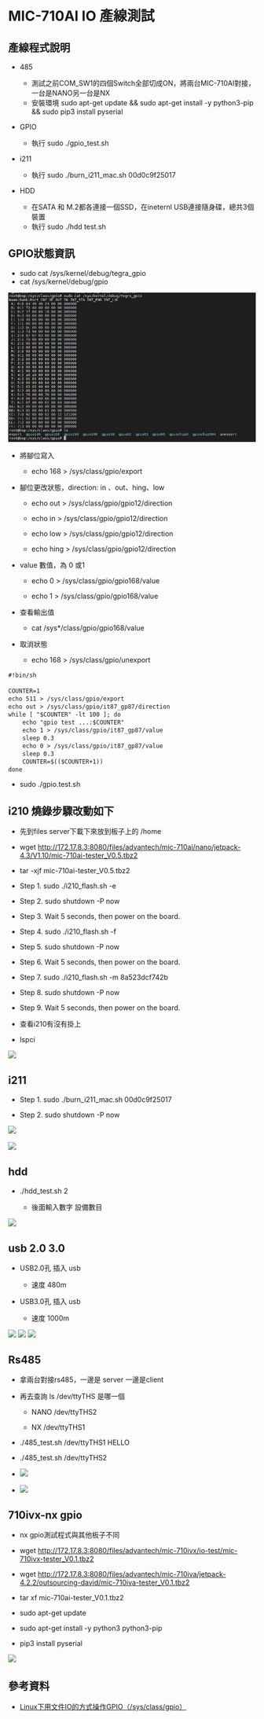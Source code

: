 # MIC-710AI IO 產線測試

## 產線程式說明

- 485
    - 測試之前COM_SW1的四個Switch全部切成ON，將兩台MIC-710AI對接，一台是NANO另一台是NX
    - 安裝環境 sudo apt-get update && sudo apt-get install -y python3-pip && sudo pip3 install pyserial

- GPIO 
    - 執行 sudo ./gpio_test.sh

- i211 
    - 執行 sudo ./burn_i211_mac.sh 00d0c9f25017

- HDD 
    
    - 在SATA 和 M.2都各連接一個SSD，在ineternl USB連接隨身碟，總共3個裝置
    - 執行 sudo ./hdd test.sh

## GPIO狀態資訊

- sudo cat /sys/kernel/debug/tegra_gpio
- cat /sys/kernel/debug/gpio


![](002.png)

* 將腳位寫入
    
    * echo 168 > /sys/class/gpio/export

* 腳位更改狀態，direction: in 、out、hing、low
    
    * echo out > /sys/class/gpio/gpio12/direction
    
    * echo in > /sys/class/gpio/gpio12/direction
    
    * echo low > /sys/class/gpio/gpio12/direction
    
    * echo hing > /sys/class/gpio/gpio12/direction

* value 數值，為 0 或1 
    
    *  echo 0 > /sys/class/gpio/gpio168/value

    *  echo 1 > /sys/class/gpio/gpio168/value


* 查看輸出值
    
    * cat /sys*/class/gpio/gpio168/value

* 取消狀態
    
    * echo 168 > /sys/class/gpio/unexport 


```
#!bin/sh

COUNTER=1
echo 511 > /sys/class/gpio/export
echo out > /sys/class/gpio/it87_gp87/direction
while [ "$COUNTER" -lt 100 ]; do
	echo "gpio test ...:$COUNTER"
	echo 1 > /sys/class/gpio/it87_gp87/value
	sleep 0.3
	echo 0 > /sys/class/gpio/it87_gp87/value
	sleep 0.3
	COUNTER=$(($COUNTER+1))
done
```

* sudo ./gpio.test.sh


## i210 燒錄步驟改動如下

* 先到files server下載下來放到板子上的 /home

* wget http://172.17.8.3:8080/files/advantech/mic-710ai/nano/jetpack-4.3/V1.10/mic-710ai-tester_V0.5.tbz2

* tar -xjf mic-710ai-tester_V0.5.tbz2

* Step 1. sudo ./i210_flash.sh -e
* Step 2. sudo shutdown -P now
* Step 3. Wait 5 seconds, then power on the board.
* Step 4. sudo ./i210_flash.sh -f
* Step 5. sudo shutdown -P now
* Step 6. Wait 5 seconds, then power on the board.
* Step 7. sudo ./i210_flash.sh -m 8a523dcf742b
* Step 8. sudo shutdown -P now
* Step 9. Wait 5 seconds, then power on the board.


* 查看i210有沒有掛上
* lspci 

![](https://i.imgur.com/zuCBBGe.png)

## i211 

* Step 1. sudo ./burn_i211_mac.sh 00d0c9f25017

* Step 2. sudo shutdown -P now

![](https://i.imgur.com/ZrmN15G.png)


![](https://i.imgur.com/ftoVQZ9.png)

##  hdd


* ./hdd_test.sh 2

    - 後面輸入數字 設備數目

![](https://i.imgur.com/VZw3Unk.png)

## usb 2.0 3.0 

* USB2.0孔 插入 usb
    
    - 速度 480m

* USB3.0孔 插入 usb

    - 速度 1000m 

![](https://i.imgur.com/u3uLAaz.png)
![](https://i.imgur.com/P57cON0.png)
![](https://i.imgur.com/4gego5j.png)

## Rs485

* 拿兩台對接rs485，一邊是 server 一邊是client

* 再去查詢 ls /dev/ttyTHS 是哪一個

    - NANO /dev/ttyTHS2

    - NX   /dev/ttyTHS1

* ./485_test.sh /dev/ttyTHS1 HELLO

* ./485_test.sh /dev/ttyTHS2

* ![](https://i.imgur.com/46ghU6q.png)

* ![](https://i.imgur.com/rL0LSaO.png)


## 710ivx-nx gpio 

* nx gpio測試程式與其他板子不同

* wget http://172.17.8.3:8080/files/advantech/mic-710ivx/io-test/mic-710ivx-tester_V0.1.tbz2

* wget http://172.17.8.3:8080/files/advantech/mic-710iva/jetpack-4.2.2/outsourcing-david/mic-710iva-tester_V0.1.tbz2

* tar xf mic-710ai-tester_V0.1.tbz2 

* sudo apt-get update 

* sudo apt-get install -y python3 python3-pip

* pip3 install pyserial

![](https://i.imgur.com/dC9lY3e.png)


## 參考資料

* [Linux下用文件IO的方式操作GPIO（/sys/class/gpio）](https://blog.csdn.net/luckydarcy/article/details/53061901)
